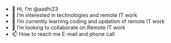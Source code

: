 - 👋 Hi, I’m @aadhi23
- 👀 I’m interested in technologies and remote IT work
- 🌱 I’m currently learning coding and updation of remote IT work
- 💞️ I’m looking to collaborate on Remote IT work
- 📫 How to reach me E-mail and phone call

<!---
aadhi23/aadhi23 is a ✨ special ✨ repository because its `README.md` (this file) appears on your GitHub profile.
You can click the Preview link to take a look at your changes.
--->
